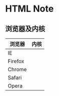 # HTML Note

## 浏览器及内核

| 浏览器     | 内核  |
| ------- | --- |
| IE      |     |
| Firefox |     |
| Chrome  |     |
| Safari  |     |
| Opera   |     |
